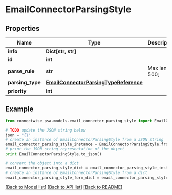 # EmailConnectorParsingStyle


## Properties
Name | Type | Description | Notes
------------ | ------------- | ------------- | -------------
**info** | **Dict[str, str]** |  | [optional] 
**id** | **int** |  | [optional] 
**parse_rule** | **str** |  Max length: 500; | 
**parsing_type** | [**EmailConnectorParsingTypeReference**](EmailConnectorParsingTypeReference.md) |  | [optional] 
**priority** | **int** |  | 

## Example

```python
from connectwise_psa.models.email_connector_parsing_style import EmailConnectorParsingStyle

# TODO update the JSON string below
json = "{}"
# create an instance of EmailConnectorParsingStyle from a JSON string
email_connector_parsing_style_instance = EmailConnectorParsingStyle.from_json(json)
# print the JSON string representation of the object
print EmailConnectorParsingStyle.to_json()

# convert the object into a dict
email_connector_parsing_style_dict = email_connector_parsing_style_instance.to_dict()
# create an instance of EmailConnectorParsingStyle from a dict
email_connector_parsing_style_form_dict = email_connector_parsing_style.from_dict(email_connector_parsing_style_dict)
```
[[Back to Model list]](../README.md#documentation-for-models) [[Back to API list]](../README.md#documentation-for-api-endpoints) [[Back to README]](../README.md)


